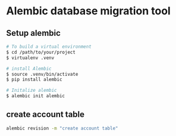 # Alembic database migration tool

## Setup alembic

```bash
# To build a virtual environment
$ cd /path/to/your/project
$ virtualenv .venv

# install Alembic
$ source .venv/bin/activate
$ pip install alembic

# Initalize alembic
$ alembic init alembic
```

## create account table

```bash
alembic revision -m "create account table"
```

```bash
```

```bash
```

```bash
```

```bash
```

```bash
```

```bash
```

```bash
```

